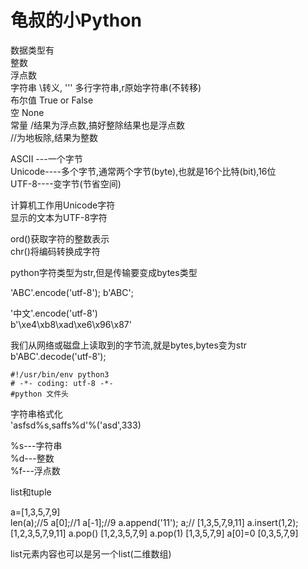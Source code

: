 # 龟叔的小Python  

数据类型有  
整数  
浮点数  
字符串 \转义, ''' 多行字符串,r原始字符串(不转移)   
布尔值  True or False  
空 None  
常量  /结果为浮点数,搞好整除结果也是浮点数  
//为地板除,结果为整数  
    
ASCII ---一个字节  
Unicode----多个字节,通常两个字节(byte),也就是16个比特(bit),16位  
UTF-8----变字节(节省空间)  

计算机工作用Unicode字符  
显示的文本为UTF-8字符  

ord()获取字符的整数表示  
chr()将编码转换成字符  

python字符类型为str,但是传输要变成bytes类型  

'ABC'.encode('utf-8');
b'ABC';

'中文'.encode('utf-8')  
b'\xe4\xb8\xad\xe6\x96\x87'

我们从网络或磁盘上读取到的字节流,就是bytes,bytes变为str  
b'ABC'.decode('utf-8');  

	#!/usr/bin/env python3
	# -*- coding: utf-8 -*- 
	#python 文件头  
 
字符串格式化  
'asfsd%s,saffs%d'%('asd',333)

%s---字符串  
%d---整数  
%f---浮点数  

list和tuple  

a=[1,3,5,7,9]  
len(a);//5
a[0];//1
a[-1];//9
a.append('11');
a;//
[1,3,5,7,9,11]
a.insert(1,2);
[1,2,3,5,7,9,11]
a.pop()
[1,2,3,5,7,9]
a.pop(1)
[1,3,5,7,9]
a[0]=0
[0,3,5,7,9]

list元素内容也可以是另一个list(二维数组)  












































































































































































































































































































































































































































































































































































































































































































































